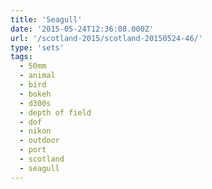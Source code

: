 ```yaml
---
title: 'Seagull'
date: '2015-05-24T12:36:08.000Z'
url: '/scotland-2015/scotland-20150524-46/'
type: 'sets'
tags:
  - 50mm
  - animal
  - bird
  - bokeh
  - d300s
  - depth of field
  - dof
  - nikon
  - outdoor
  - port
  - scotland
  - seagull
---
```

